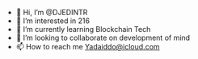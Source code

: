- 👋 Hi, I’m @DJEDINTR
- 👀 I’m interested in 216
- 🌱 I’m currently learning Blockchain Tech
- 💞️ I’m looking to collaborate on development of mind
- 📫 How to reach me Yadaiddo@icloud.com

<!---
DJEDINTR/DJEDINTR is a ✨ special ✨ repository because its `README.md` (this file) appears on your GitHub profile.
You can click the Preview link to take a look at your changes.
--->
